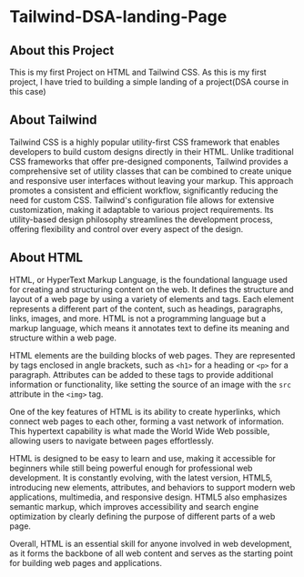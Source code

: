 # Tailwind-DSA-landing-Page
## About this Project 
This is my first Project on HTML and Tailwind CSS. As this is my first project, I have tried to building a simple landing of a project(DSA course in this case) 
## About Tailwind
Tailwind CSS is a highly popular utility-first CSS framework that enables developers to build custom designs directly in their HTML. Unlike traditional CSS frameworks that offer pre-designed components, Tailwind provides a comprehensive set of utility classes that can be combined to create unique and responsive user interfaces without leaving your markup. This approach promotes a consistent and efficient workflow, significantly reducing the need for custom CSS. Tailwind's configuration file allows for extensive customization, making it adaptable to various project requirements. Its utility-based design philosophy streamlines the development process, offering flexibility and control over every aspect of the design.
## About HTML
HTML, or HyperText Markup Language, is the foundational language used for creating and structuring content on the web. It defines the structure and layout of a web page by using a variety of elements and tags. Each element represents a different part of the content, such as headings, paragraphs, links, images, and more. HTML is not a programming language but a markup language, which means it annotates text to define its meaning and structure within a web page.

HTML elements are the building blocks of web pages. They are represented by tags enclosed in angle brackets, such as `<h1>` for a heading or `<p>` for a paragraph. Attributes can be added to these tags to provide additional information or functionality, like setting the source of an image with the `src` attribute in the `<img>` tag.

One of the key features of HTML is its ability to create hyperlinks, which connect web pages to each other, forming a vast network of information. This hypertext capability is what made the World Wide Web possible, allowing users to navigate between pages effortlessly.

HTML is designed to be easy to learn and use, making it accessible for beginners while still being powerful enough for professional web development. It is constantly evolving, with the latest version, HTML5, introducing new elements, attributes, and behaviors to support modern web applications, multimedia, and responsive design. HTML5 also emphasizes semantic markup, which improves accessibility and search engine optimization by clearly defining the purpose of different parts of a web page.

Overall, HTML is an essential skill for anyone involved in web development, as it forms the backbone of all web content and serves as the starting point for building web pages and applications.
